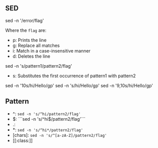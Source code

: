 
## SED

sed -n '/error/flag'

Where the ```flag``` are:

* p: Prints the line
* g: Replace all matches
* i: Match in a case-insensitive manner
* d: Deletes the line

sed -n 's/pattern1/pattern2/flag'

* s: Substitutes the first occurrence of pattern1 with pattern2

sed -n '10s/hi/Hello/gp'
sed -n 's/hi/Hello/gp'
sed -n '9,10s/hi/Hello/gp'

## Pattern

* ^: ```sed -n 's/^hi/pattern2/flag'```
* $: ```sed -n 's/^hi$/pattern2/flag'```
* .:
* *:  ```sed -n 's/^hi*/pattern2/flag'```
* [chars]:  ```sed -n 's/^[a-zA-Z]/pattern2/flag'```
* [[:class:]]
